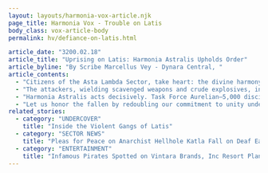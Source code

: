 ```yaml
---
layout: layouts/harmonia-vox-article.njk
page_title: Harmonia Vox - Trouble on Latis
body_class: vox-article-body
permalink: hv/defiance-on-latis.html

article_date: "3200.02.18"
article_title: "Uprising on Latis: Harmonia Astralis Upholds Order"
article_byline: "By Scribe Marcellus Vey - Dynara Central, "
article_contents:
  - "Citizens of the Asta Lambda Sector, take heart: the divine harmony of our shared purpose, guided by the eternal wisdom of Lyco Sanctus, remains unbroken. This morning, a band of misguided insurgents—lost souls estranged from the light of Dynara’s god-emperor—dared to assault the Grand Senate Hall in New Harmonia. Their reckless act of violence struck down three noble senators: Valeria Corvus, Lucius Draconis, and Elara Voss, each a devoted servant of the sector’s unity. Yet their sacrifice strengthens our resolve, a testament to the unyielding spirit of Harmonia Astralis."
  - "The attackers, wielding scavenged weapons and crude explosives, infiltrated the Hall during a routine maintenance cycle, exploiting the trust inherent in our open governance. Their brief, hateful broadcast spoke of “breaking Dynara’s chains,” a delusion born of ignorance that rejects the prosperity brought by our shared vision. Governor Maximus Thorne, safeguarded by the foresight of Sanctus’ grace, emerged unharmed to lead the response, his leadership a beacon in this moment of trial."
  - "Harmonia Astralis acts decisively. Task Force Aurelian—5,000 disciplined enforcers, equipped with advanced pretech gear from Dynara’s forges—is en route to Latis, supported by the seasoned professionals of Asta Lambda Solutions. These contractors, bound by mutual interest in stability, will deploy rapid-response teams to root out the insurgents hiding in New Harmonia’s underhive. Their expertise ensures precision: the guilty will face justice, while the innocent remain shielded. Governor Thorne has activated a planetary lockdown, securing voidports and rallying citizen volunteers to report suspicious activity via PaxNet."
  - "Let us honor the fallen by redoubling our commitment to unity under Lyco Sanctus’ divine guidance. Their light shines through us all. Contribute to the Harmony Fund to support our enforcers, and let no shadow dim the stars of our sector."
related_stories:
  - category: "UNDERCOVER"
    title: "Inside the Violent Gangs of Latis"
  - category: "SECTOR NEWS"
    title: "Pleas for Peace on Anarchist Hellhole Katla Fall on Deaf Ears"
  - category: "ENTERTAINMENT"
    title: "Infamous Pirates Spotted on Vintara Brands, Inc Resort Planet?!?"
---
```


